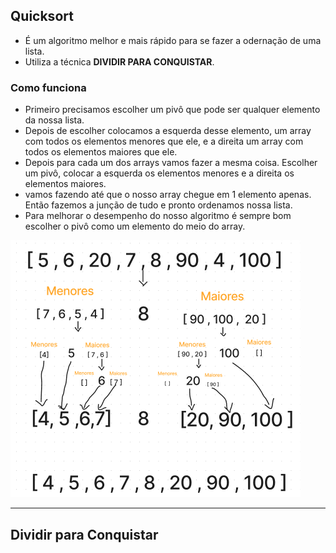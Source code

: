 ## Quicksort
- É um algoritmo melhor e mais rápido para se fazer a odernação de uma lista.
- Utiliza a técnica **DIVIDIR PARA CONQUISTAR**.

### Como funciona
- Primeiro precisamos escolher um pivô que pode ser qualquer elemento da nossa lista.
- Depois de escolher colocamos a esquerda desse elemento, um array com todos os elementos menores que ele, e a direita um array com todos os elementos maiores que ele.
- Depois para cada um dos arrays vamos fazer a mesma coisa. Escolher um pivô, colocar a esquerda os elementos menores e a direita os elementos maiores.
- vamos fazendo até que o nosso array chegue em 1 elemento apenas. Então fazemos a junção de tudo e pronto ordenamos nossa lista.
- Para melhorar o desempenho do nosso algoritmo é sempre bom escolher o pivô como um elemento do meio do array.

![figjam](./img/Figjam.png)

---------------------------------------------------------------------------------------------------------------------------------------------------------------------------------------------------------------

## Dividir para Conquistar
